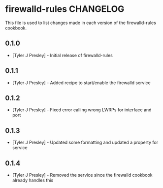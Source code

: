 # firewalld-rules CHANGELOG

This file is used to list changes made in each version of the firewalld-rules cookbook.

## 0.1.0
- [Tyler J Presley] - Initial release of firewalld-rules

## 0.1.1
- [Tyler J Presley] - Added recipe to start/enable the firewalld service

## 0.1.2
- [Tyler J Presley] - Fixed error calling wrong LWRPs for interface and port

## 0.1.3
- [Tyler J Presley] - Updated some formatting and updated a property for service

## 0.1.4
- [Tyler J Presley] - Removed the service since the firewalld cookbook already handles this
